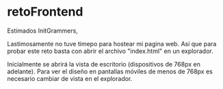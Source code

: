 # retoFrontend

Estimados InitGrammers,

Lastimosamente no tuve timepo para hostear mi pagina web. Así que para probar este reto basta con abrir el archivo "index.html" en un explorador.

Inicialmente se abrirá la vista de escritorio (dispositivos de 768px en adelante). Para ver el diseño en pantallas móviles de menos de 768px es necesario cambiar de vista en el explorador.

